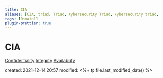 ```yaml
---
title: CIA
aliases: [CIA, triad, Triad, Cybersecurity Triad, cybersecurity triad, Security Triad, security triad, The CIA Triad]
tags: [Domain1]
plugin-prettier: true
---
```


# CIA

[Confidentiality](Confidentiality)
[Integrity](Integrity)
[Availability](Availability)

created: 2021-12-14 20:57
modified: <%+ tp.file.last_modified_date() %>
